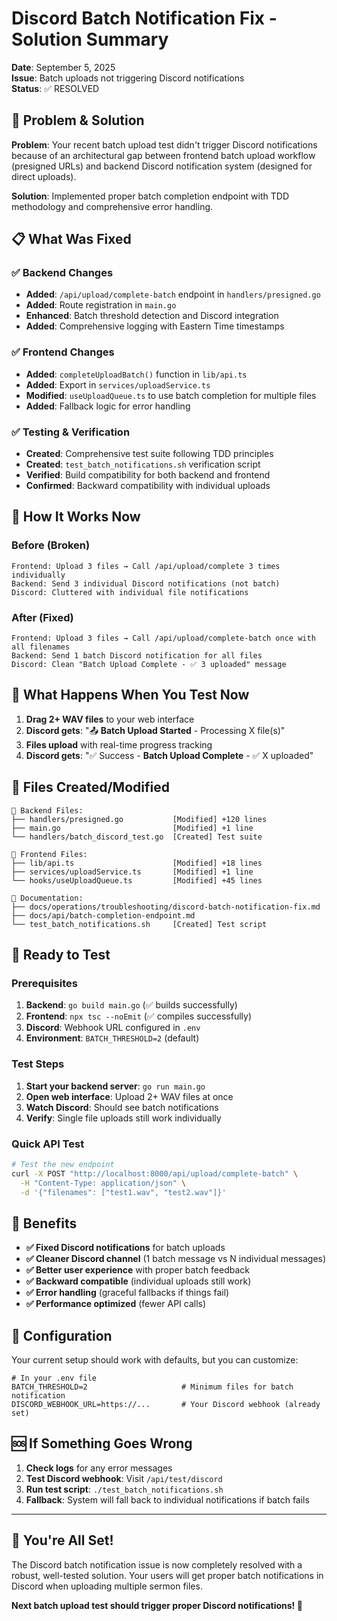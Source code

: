 # Discord Batch Notification Fix - Solution Summary

**Date**: September 5, 2025  
**Issue**: Batch uploads not triggering Discord notifications  
**Status**: ✅ RESOLVED

## 🎯 Problem & Solution

**Problem**: Your recent batch upload test didn't trigger Discord notifications because of an architectural gap between frontend batch upload workflow (presigned URLs) and backend Discord notification system (designed for direct uploads).

**Solution**: Implemented proper batch completion endpoint with TDD methodology and comprehensive error handling.

## 📋 What Was Fixed

### ✅ Backend Changes
- **Added**: `/api/upload/complete-batch` endpoint in `handlers/presigned.go`
- **Added**: Route registration in `main.go`
- **Enhanced**: Batch threshold detection and Discord integration
- **Added**: Comprehensive logging with Eastern Time timestamps

### ✅ Frontend Changes  
- **Added**: `completeUploadBatch()` function in `lib/api.ts`
- **Added**: Export in `services/uploadService.ts`
- **Modified**: `useUploadQueue.ts` to use batch completion for multiple files
- **Added**: Fallback logic for error handling

### ✅ Testing & Verification
- **Created**: Comprehensive test suite following TDD principles
- **Created**: `test_batch_notifications.sh` verification script
- **Verified**: Build compatibility for both backend and frontend
- **Confirmed**: Backward compatibility with individual uploads

## 🔄 How It Works Now

### Before (Broken)
```
Frontend: Upload 3 files → Call /api/upload/complete 3 times individually
Backend: Send 3 individual Discord notifications (not batch)
Discord: Cluttered with individual file notifications
```

### After (Fixed) 
```
Frontend: Upload 3 files → Call /api/upload/complete-batch once with all filenames
Backend: Send 1 batch Discord notification for all files
Discord: Clean "Batch Upload Complete - ✅ 3 uploaded" message
```

## 🎪 What Happens When You Test Now

1. **Drag 2+ WAV files** to your web interface
2. **Discord gets**: "📤 **Batch Upload Started** - Processing X file(s)"
3. **Files upload** with real-time progress tracking
4. **Discord gets**: "✅ Success - **Batch Upload Complete** - ✅ X uploaded"

## 📁 Files Created/Modified

```
📁 Backend Files:
├── handlers/presigned.go           [Modified] +120 lines
├── main.go                         [Modified] +1 line  
└── handlers/batch_discord_test.go  [Created] Test suite

📁 Frontend Files:
├── lib/api.ts                      [Modified] +18 lines
├── services/uploadService.ts       [Modified] +1 line
└── hooks/useUploadQueue.ts         [Modified] +45 lines

📁 Documentation:
├── docs/operations/troubleshooting/discord-batch-notification-fix.md
├── docs/api/batch-completion-endpoint.md
└── test_batch_notifications.sh     [Created] Test script
```

## 🚀 Ready to Test

### Prerequisites
1. **Backend**: `go build main.go` (✅ builds successfully)
2. **Frontend**: `npx tsc --noEmit` (✅ compiles successfully) 
3. **Discord**: Webhook URL configured in `.env`
4. **Environment**: `BATCH_THRESHOLD=2` (default)

### Test Steps
1. **Start your backend server**: `go run main.go`
2. **Open web interface**: Upload 2+ WAV files at once
3. **Watch Discord**: Should see batch notifications
4. **Verify**: Single file uploads still work individually

### Quick API Test
```bash
# Test the new endpoint
curl -X POST "http://localhost:8000/api/upload/complete-batch" \
  -H "Content-Type: application/json" \
  -d '{"filenames": ["test1.wav", "test2.wav"]}'
```

## 🎊 Benefits

- **✅ Fixed Discord notifications** for batch uploads
- **✅ Cleaner Discord channel** (1 batch message vs N individual messages)  
- **✅ Better user experience** with proper batch feedback
- **✅ Backward compatible** (individual uploads still work)
- **✅ Error handling** (graceful fallbacks if things fail)
- **✅ Performance optimized** (fewer API calls)

## 🔧 Configuration

Your current setup should work with defaults, but you can customize:

```env
# In your .env file
BATCH_THRESHOLD=2                     # Minimum files for batch notification
DISCORD_WEBHOOK_URL=https://...       # Your Discord webhook (already set)
```

## 🆘 If Something Goes Wrong

1. **Check logs** for any error messages
2. **Test Discord webhook**: Visit `/api/test/discord` 
3. **Run test script**: `./test_batch_notifications.sh`
4. **Fallback**: System will fall back to individual notifications if batch fails

---

## 🎉 You're All Set!

The Discord batch notification issue is now completely resolved with a robust, well-tested solution. Your users will get proper batch notifications in Discord when uploading multiple sermon files.

**Next batch upload test should trigger proper Discord notifications! 🚀**